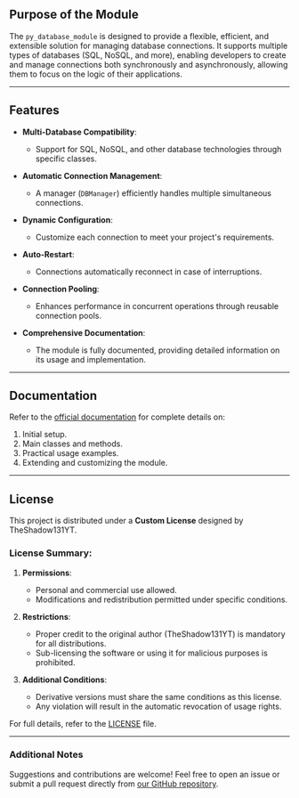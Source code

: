 ## Purpose of the Module

The `py_database_module` is designed to provide a flexible, efficient, and extensible solution for managing database connections. It supports multiple types of databases (SQL, NoSQL, and more), enabling developers to create and manage connections both synchronously and asynchronously, allowing them to focus on the logic of their applications.

---

## Features

- **Multi-Database Compatibility**:  
  - Support for SQL, NoSQL, and other database technologies through specific classes.

- **Automatic Connection Management**:  
  - A manager (`DBManager`) efficiently handles multiple simultaneous connections.

- **Dynamic Configuration**:  
  - Customize each connection to meet your project's requirements.

- **Auto-Restart**:  
  - Connections automatically reconnect in case of interruptions.

- **Connection Pooling**:  
  - Enhances performance in concurrent operations through reusable connection pools.

- **Comprehensive Documentation**:  
  - The module is fully documented, providing detailed information on its usage and implementation.

---

## Documentation

Refer to the [official documentation](./docs/index.md) for complete details on:

1. Initial setup.
2. Main classes and methods.
3. Practical usage examples.
4. Extending and customizing the module.

---

## License

This project is distributed under a **Custom License** designed by TheShadow131YT.

### License Summary:
1. **Permissions**:
   - Personal and commercial use allowed.
   - Modifications and redistribution permitted under specific conditions.

2. **Restrictions**:
   - Proper credit to the original author (TheShadow131YT) is mandatory for all distributions.
   - Sub-licensing the software or using it for malicious purposes is prohibited.

3. **Additional Conditions**:
   - Derivative versions must share the same conditions as this license.
   - Any violation will result in the automatic revocation of usage rights.

For full details, refer to the [LICENSE](./LICENSE) file.

---

### Additional Notes

Suggestions and contributions are welcome! Feel free to open an issue or submit a pull request directly from [our GitHub repository](https://github.com/Theshadow131yt/py_database_module).
